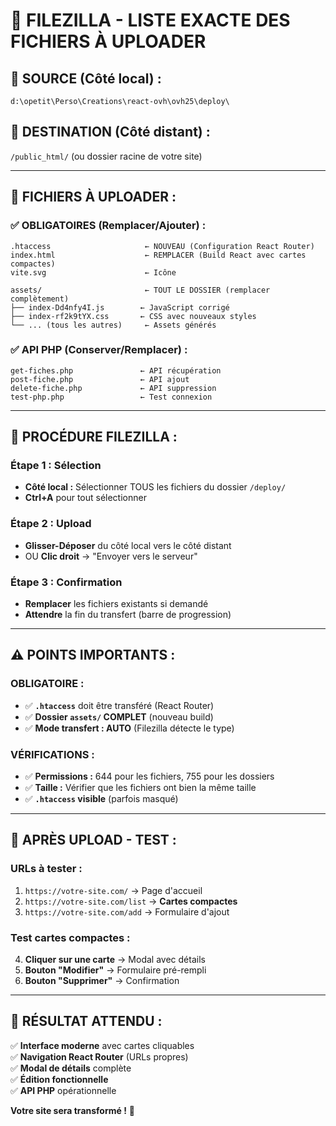 # 📂 **FILEZILLA - LISTE EXACTE DES FICHIERS À UPLOADER**

## 🎯 **SOURCE (Côté local) :**
`d:\opetit\Perso\Creations\react-ovh\ovh25\deploy\`

## 🎯 **DESTINATION (Côté distant) :**
`/public_html/` (ou dossier racine de votre site)

---

## 📁 **FICHIERS À UPLOADER :**

### **✅ OBLIGATOIRES (Remplacer/Ajouter) :**
```
.htaccess                     ← NOUVEAU (Configuration React Router)
index.html                    ← REMPLACER (Build React avec cartes compactes)
vite.svg                      ← Icône

assets/                       ← TOUT LE DOSSIER (remplacer complètement)
├── index-Dd4nfy4I.js        ← JavaScript corrigé
├── index-rf2k9tYX.css       ← CSS avec nouveaux styles
└── ... (tous les autres)     ← Assets générés
```

### **✅ API PHP (Conserver/Remplacer) :**
```
get-fiches.php               ← API récupération
post-fiche.php               ← API ajout
delete-fiche.php             ← API suppression
test-php.php                 ← Test connexion
```

---

## 🔄 **PROCÉDURE FILEZILLA :**

### **Étape 1 : Sélection**
- **Côté local :** Sélectionner TOUS les fichiers du dossier `/deploy/`
- **Ctrl+A** pour tout sélectionner

### **Étape 2 : Upload**
- **Glisser-Déposer** du côté local vers le côté distant
- OU **Clic droit** → "Envoyer vers le serveur"

### **Étape 3 : Confirmation**
- **Remplacer** les fichiers existants si demandé
- **Attendre** la fin du transfert (barre de progression)

---

## ⚠️ **POINTS IMPORTANTS :**

### **OBLIGATOIRE :**
- ✅ **`.htaccess`** doit être transféré (React Router)
- ✅ **Dossier `assets/` COMPLET** (nouveau build)
- ✅ **Mode transfert : AUTO** (Filezilla détecte le type)

### **VÉRIFICATIONS :**
- ✅ **Permissions :** 644 pour les fichiers, 755 pour les dossiers
- ✅ **Taille :** Vérifier que les fichiers ont bien la même taille
- ✅ **`.htaccess` visible** (parfois masqué)

---

## 🧪 **APRÈS UPLOAD - TEST :**

### **URLs à tester :**
1. `https://votre-site.com/` → Page d'accueil
2. `https://votre-site.com/list` → **Cartes compactes**
3. `https://votre-site.com/add` → Formulaire d'ajout

### **Test cartes compactes :**
4. **Cliquer sur une carte** → Modal avec détails
5. **Bouton "Modifier"** → Formulaire pré-rempli
6. **Bouton "Supprimer"** → Confirmation

---

## 🎉 **RÉSULTAT ATTENDU :**

✅ **Interface moderne** avec cartes cliquables  
✅ **Navigation React Router** (URLs propres)  
✅ **Modal de détails** complète  
✅ **Édition fonctionnelle**  
✅ **API PHP** opérationnelle  

**Votre site sera transformé !** 🚀
